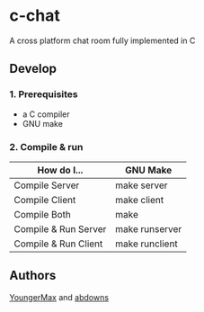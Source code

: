 # c-chat
A cross platform chat room fully implemented in C

## Develop

### 1. Prerequisites

- a C compiler
- GNU make


### 2. Compile & run

|      How do I...     | GNU Make       |
|----------------------|----------------|
| Compile Server       | make server    |
| Compile Client       | make client    |
| Compile Both         | make           |
| Compile & Run Server | make runserver |
| Compile & Run Client | make runclient |


## Authors
[YoungerMax](https://github.com/youngermax) and [abdowns](https://github.com/abdowns)
